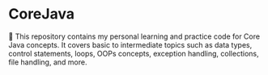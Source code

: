 # CoreJava
🚀 This repository contains my personal learning and practice code for Core Java concepts. It covers basic to intermediate topics such as data types, control statements, loops, OOPs concepts, exception handling, collections, file handling, and more.
